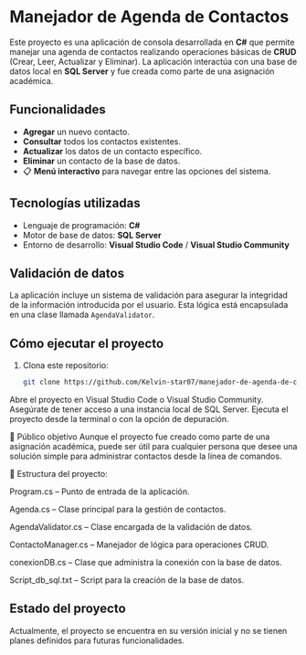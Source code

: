 # Manejador de Agenda de Contactos

Este proyecto es una aplicación de consola desarrollada en **C#** que permite manejar una agenda de contactos realizando
operaciones básicas de **CRUD** (Crear, Leer, Actualizar y Eliminar). La aplicación interactúa con una base de datos local
en **SQL Server** y fue creada como parte de una asignación académica.

## Funcionalidades

-  **Agregar** un nuevo contacto.
-  **Consultar** todos los contactos existentes.
-  **Actualizar** los datos de un contacto específico.
-  **Eliminar** un contacto de la base de datos.
- 📋 **Menú interactivo** para navegar entre las opciones del sistema.

## Tecnologías utilizadas

- Lenguaje de programación: **C#**
- Motor de base de datos: **SQL Server**
- Entorno de desarrollo: **Visual Studio Code** / **Visual Studio Community**

## Validación de datos

La aplicación incluye un sistema de validación para asegurar la integridad de la información introducida
por el usuario. Esta lógica está encapsulada en una clase llamada `AgendaValidator`.

## Cómo ejecutar el proyecto

1. Clona este repositorio:
   ```bash
   git clone https://github.com/Kelvin-star07/manejador-de-agenda-de-contactos.git
Abre el proyecto en Visual Studio Code o Visual Studio Community.
Asegúrate de tener acceso a una instancia local de SQL Server.
Ejecuta el proyecto desde la terminal o con la opción de depuración.


📌 Público objetivo
Aunque el proyecto fue creado como parte de una asignación académica, puede ser útil para cualquier persona
que desee una solución simple para administrar contactos desde la línea de comandos.

📂 Estructura del proyecto:

Program.cs – Punto de entrada de la aplicación.

Agenda.cs – Clase principal para la gestión de contactos.

AgendaValidator.cs – Clase encargada de la validación de datos.

ContactoManager.cs – Manejador de lógica para operaciones CRUD.

conexionDB.cs – Clase que administra la conexión con la base de datos.

Script_db_sql.txt – Script para la creación de la base de datos.

## Estado del proyecto
 
Actualmente, el proyecto se encuentra en su versión inicial y no se tienen planes definidos para futuras funcionalidades.

